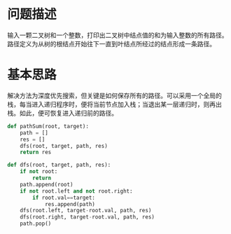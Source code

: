 # 问题描述
输入一颗二叉树和一个整数，打印出二叉树中结点值的和为输入整数的所有路径。路径定义为从树的根结点开始往下一直到叶结点所经过的结点形成一条路径。

# 基本思路
解决方法为深度优先搜索，但关键是如何保存所有的路径。可以采用一个全局的栈，每当进入递归程序时，便将当前节点加入栈；当退出某一层递归时，则再出栈。如此，便可恢复进入递归前的路径。
```python
def pathSum(root, target):
    path = []
    res = []
    dfs(root, target, path, res)
    return res

def dfs(root, target, path, res):
    if not root:
        return
    path.append(root)
    if not root.left and not root.right:
        if root.val==target:
            res.append(path)
    dfs(root.left, target-root.val, path, res)
    dfs(root.right, target-root.val, path, res)
    path.pop()
```
